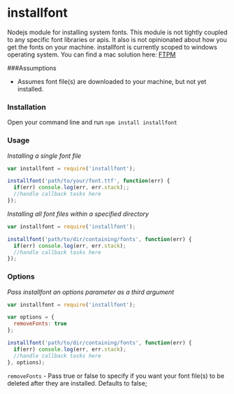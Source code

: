 installfont
===========

Nodejs module for installing system fonts.
This module is not tightly coupled to any specific font libraries or apis.
It also is not opinionated about how you get the fonts on your machine.
installfont is currently scoped to windows operating system.
You can find a mac solution here: [FTPM](http://heldr.github.io/ftpm/)

###Assumptions

* Assumes font file(s) are downloaded to your machine, but not yet installed.

### Installation

Open your command line and run `npm install installfont`

### Usage
*Installing a single font file*
```javascript
var installfont = require('installfont');

installfont('path/to/your/font.ttf', function(err) {
  if(err) console.log(err, err.stack);;
  //handle callback tasks here
});


```

*Installing all font files within a specified directory*

```javascript
var installfont = require('installfont');

installfont('path/to/dir/containing/fonts', function(err) {
  if(err) console.log(err, err.stack);
  //handle callback tasks here
});
```


### Options
*Pass installfont an options parameter as a third argument*


```javascript
var installfont = require('installfont');

var options = {
  removeFonts: true
};

installfont('path/to/dir/containing/fonts', function(err) {
  if(err) console.log(err, err.stack);
  //handle callback tasks here
}, options);
```
`removeFonts` - Pass true or false to specify if you want your font file(s) to be deleted after they are installed. Defaults to false;
